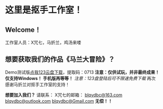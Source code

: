 # 这里是抠手工作室！
## Welcome！

工作室人员：X咒七，马折兰，鸡汤来喽

## 想要获取我们的作品《马兰大冒险》？
Demo测试版[点我123云盘下载](https://www.123pan.com/s/N2gDjv-KCDQ.html)，提取码：0713
**注意：仅供试玩，并非最终成果！ 仅支持Windows！ 手机版再等等！**
*注意：123盘登陆后可不限速免费下载*
再次感谢马折兰对抠手工作室的支持！


**想要加入我们？**
请联系：
X咒七的邮箱： blqydbc@163.com
             blqydbc@outlook.com
             blqydbc@Gmail.com
**无偿！！**

